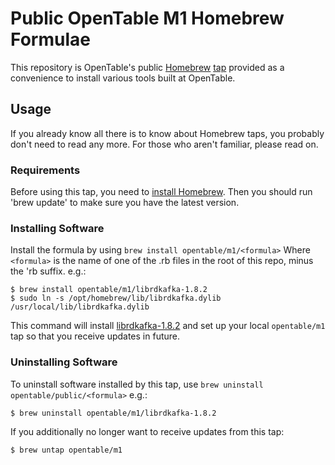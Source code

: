 # Public OpenTable M1 Homebrew Formulae

This repository is OpenTable's public [Homebrew] [tap] provided as a convenience to install various tools built at OpenTable.

[tap]: https://github.com/Homebrew/brew/blob/master/docs/brew-tap.md
[Homebrew]: https://brew.sh

## Usage

If you already know all there is to know about Homebrew taps, you probably don't
need to read any more. For those who aren't familiar, please read on.

### Requirements

Before using this tap, you need to [install Homebrew].
Then you should run 'brew update' to make sure you have the latest version.

[install Homebrew]: https://brew.sh


### Installing Software

Install the formula by using `brew install opentable/m1/<formula>`
Where `<formula>` is the name of one of the .rb files in the root of this repo,
minus the 'rb suffix. e.g.:

    $ brew install opentable/m1/librdkafka-1.8.2
    $ sudo ln -s /opt/homebrew/lib/librdkafka.dylib /usr/local/lib/librdkafka.dylib

This command will install [librdkafka-1.8.2] and set up your local `opentable/m1` tap
so that you receive updates in future.


[librdkafka-1.8.2]: https://github.com/opentable/librdkafka-1.8.2

### Uninstalling Software

Το uninstall software installed by this tap, use
`brew uninstall opentable/public/<formula>` e.g.:

    $ brew uninstall opentable/m1/librdkafka-1.8.2

If you additionally no longer want to receive updates from this tap:

    $ brew untap opentable/m1


